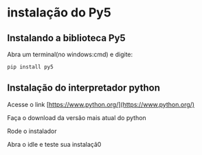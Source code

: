 # instalação do Py5

## Instalando a biblioteca Py5

Abra um terminal(no windows:cmd) e digite:

```pip install py5```


## Instalação do interpretador python

Acesse o link [https://www.python.org/](https://www.python.org/)

Faça o download da versão mais atual do python

Rode o instalador

Abra o idle e teste sua instalaçã0
